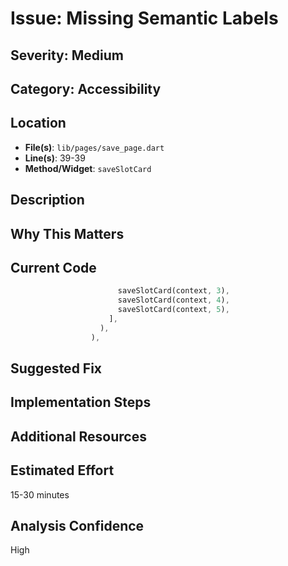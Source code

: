 # Issue: Missing Semantic Labels

## Severity: Medium

## Category: Accessibility

## Location
- **File(s)**: `lib/pages/save_page.dart`
- **Line(s)**: 39-39
- **Method/Widget**: `saveSlotCard`

## Description


## Why This Matters


## Current Code
```dart
                        saveSlotCard(context, 3),
                        saveSlotCard(context, 4),
                        saveSlotCard(context, 5),
                      ],
                    ),
                  ),
```

## Suggested Fix


## Implementation Steps


## Additional Resources


## Estimated Effort
15-30 minutes

## Analysis Confidence
High
